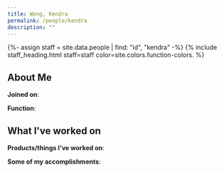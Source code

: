 ```yaml
---
title: Wong, Kendra
permalink: /people/kendra
description: ""
---
```


{%- assign staff = site.data.people | find: "id", "kendra" -%}
{% include staff_heading.html staff=staff color=site.colors.function-colors. %}

## About Me

**Joined on**: 

**Function**: 

## What I've worked on

**Products/things I've worked on**:


**Some of my accomplishments**:

